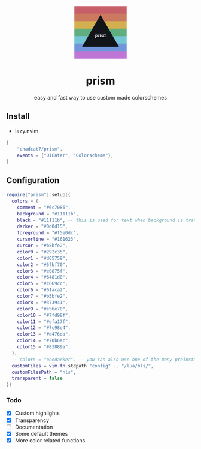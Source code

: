 <div align="center">
  <img src="prism.png" alt="bottom panel preview">
  <h1> prism </h1>
  <p> easy and fast way to use custom made colorschemes </p>
</div>

## Install

- lazy.nvim

```lua
{
    "chadcat7/prism",
    events = {"UIEnter", "Colorscheme"},
}
```
## Configuration

```lua
require("prism"):setup({
  colors = {
    comment = "#6c7086",
    background = "#11111b",
    black = "#11111b", -- this is used for text when background is transparent
    darker = "#0d0d15",
    foreground = "#f5e0dc",
    cursorline = "#161623",
    cursor = "#b5bfe2",
    color0 = "#292c35",
    color1 = "#d05759",
    color2 = "#5fbf70",
    color3 = "#e0875f",
    color4 = "#6481d0",
    color5 = "#c669cc",
    color6 = "#61aca2",
    color7 = "#b5bfe2",
    color8 = "#373941",
    color9 = "#e56e70",
    color10 = "#7fd98f",
    color11 = "#efa17f",
    color12 = "#7c98e4",
    color13 = "#d476da",
    color14 = "#70b6ac",
    color15 = "#83889a",
  },
  -- colors = "onedarker", -- you can also use one of the many preinstalled colorschemes
  customFiles = vim.fn.stdpath "config" .. "/lua/hls/",
  customFilesPath = "hls",
  transparent = false
})
```


### Todo

- [x] Custom highlights
- [x] Transparency
- [ ] Documentation
- [x] Some default themes
- [x] More color related functions
